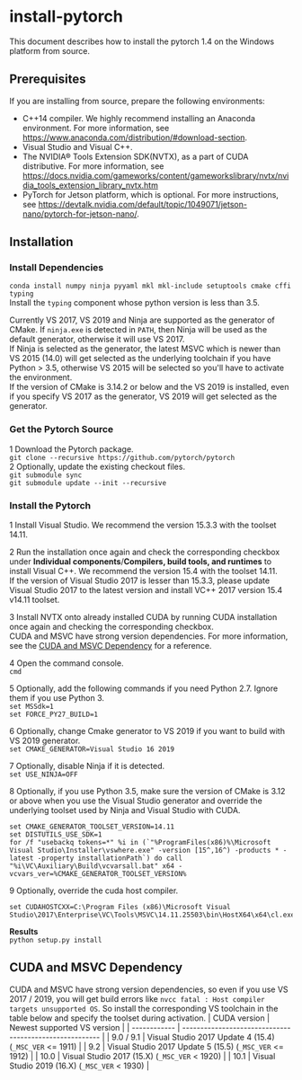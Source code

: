 # install-pytorch
This document describes how to install the pytorch 1.4 on the Windows platform from source.

## Prerequisites
If you are installing from source, prepare the following environments:
 * C++14 compiler. We highly recommend installing an Anaconda environment. For more information, see https://www.anaconda.com/distribution/#download-section.
 * Visual Studio and Visual C++.
 * The NVIDIA® Tools Extension SDK(NVTX), as a part of CUDA distributive. For more information, see https://docs.nvidia.com/gameworks/content/gameworkslibrary/nvtx/nvidia_tools_extension_library_nvtx.htm
 * PyTorch for Jetson platform, which is optional. For more instructions, see https://devtalk.nvidia.com/default/topic/1049071/jetson-nano/pytorch-for-jetson-nano/.
 
## Installation
### Install Dependencies
`conda install numpy ninja pyyaml mkl mkl-include setuptools cmake cffi typing`  
Install the `typing` component whose python version is less than 3.5.   

Currently VS 2017, VS 2019 and Ninja are supported as the generator of CMake. If `ninja.exe` is detected in `PATH`, then Ninja will be used as the default generator, otherwise it will use VS 2017.  
If Ninja is selected as the generator, the latest MSVC which is newer than VS 2015 (14.0) will get selected as the underlying toolchain if you have Python > 3.5, otherwise VS 2015 will be selected so you'll have to activate the environment.    
If the version of CMake is 3.14.2 or below and the VS 2019 is installed, even if you specify VS 2017 as the generator, VS 2019 will get selected as the generator.

### Get the Pytorch Source
 1 Download the Pytorch package.  
 `git clone --recursive https://github.com/pytorch/pytorch`  
 2 Optionally, update the existing checkout files.  
 `git submodule sync`  
 `git submodule update --init --recursive`
 
 ### Install the Pytorch
  1 Install Visual Studio. We recommend the version 15.3.3 with the toolset 14.11.  
  
  2 Run the installation once again and check the corresponding checkbox under **Individual components**/**Compilers, build tools, and runtimes** to install Visual C++. We recommend the version 15.4 with the toolset 14.11.  
  If the version of Visual Studio 2017 is lesser than 15.3.3, please update Visual Studio 2017 to the latest version and install VC++ 2017 version 15.4 v14.11 toolset.  
  
  3 Install NVTX onto already installed CUDA by running CUDA installation once again and checking the corresponding checkbox.  
  CUDA and MSVC have strong version dependencies. For more information, see the [CUDA and MSVC Dependency](#cuda-and-msvc-dependency) for a reference.
  
  4 Open the command console.  
  `cmd`  
  
  5 Optionally, add the following commands if you need Python 2.7. Ignore them if you use Python 3.  
  `set MSSdk=1`  
  `set FORCE_PY27_BUILD=1`  
  
  6 Optionally, change Cmake generator to VS 2019 if you want to build with VS 2019 generator.  
  `set CMAKE_GENERATOR=Visual Studio 16 2019`   
  
  7 Optionally, disable Ninja if it is detected.  
  `set USE_NINJA=OFF`  
  
  8 Optionally, if you use Python 3.5, make sure the version of CMake is 3.12 or above when you use the Visual Studio generator and override the underlying toolset used by Ninja and Visual Studio with CUDA.  
  ```
  set CMAKE_GENERATOR_TOOLSET_VERSION=14.11  
  set DISTUTILS_USE_SDK=1  
  for /f "usebackq tokens=*" %i in (`"%ProgramFiles(x86)%\Microsoft Visual Studio\Installer\vswhere.exe" -version [15^,16^) -products * -latest -property installationPath`) do call "%i\VC\Auxiliary\Build\vcvarsall.bat" x64 -vcvars_ver=%CMAKE_GENERATOR_TOOLSET_VERSION%
  ```
  
  9 Optionally, override the cuda host compiler.  
  ```
  set CUDAHOSTCXX=C:\Program Files (x86)\Microsoft Visual Studio\2017\Enterprise\VC\Tools\MSVC\14.11.25503\bin\HostX64\x64\cl.exe
  ```

**Results**  
`python setup.py install`

## CUDA and MSVC Dependency
CUDA and MSVC have strong version dependencies, so even if you use VS 2017 / 2019, you will get build errors like `nvcc fatal : Host compiler targets unsupported OS`.
So install the corresponding VS toolchain in the table below and specify the toolset during activation.
| CUDA version | Newest supported VS version                             |
| ------------ | ------------------------------------------------------- |
| 9.0 / 9.1    | Visual Studio 2017 Update 4 (15.4) (`_MSC_VER` <= 1911) |
| 9.2          | Visual Studio 2017 Update 5 (15.5) (`_MSC_VER` <= 1912) |
| 10.0         | Visual Studio 2017 (15.X) (`_MSC_VER` < 1920)           |
| 10.1         | Visual Studio 2019 (16.X) (`_MSC_VER` < 1930)           |
